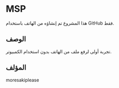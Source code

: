 # MSP

هذا المشروع تم إنشاؤه من الهاتف باستخدام GitHub فقط.

## الوصف

تجربة أولى لرفع ملف من الهاتف بدون استخدام الكمبيوتر.

## المؤلف

moresakiplease
